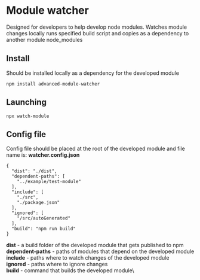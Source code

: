 # Module watcher
Designed for developers to help develop node modules.
Watches module changes locally runs specified build script and copies as a dependency to another module node_modules

## Install
Should be installed locally as a dependency for the developed module
```text
npm install advanced-module-watcher
```

## Launching
```text
npx watch-module
```

## Config file
Config file should be placed at the root of the developed module and file name is: **watcher.config.json**
```text
{
  "dist": "./dist",
  "dependent-paths": [
    "../example/test-module"
  ],
  "include": [
    "./src",
    "./package.json"
  ],
  "ignored": [
    "/src/autoGenerated"
  ],
  "build": "npm run build"
}
```
**dist** - a build folder of the developed module that gets published to npm\
**dependent-paths** - paths of modules that depend on the developed module\
**include** - paths where to watch changes of the developed module\
**ignored** - paths where to ignore changes\
**build** - command that builds the developed module\
